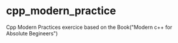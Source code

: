 # cpp_modern_practice
Cpp Modern Practices exercice based on the Book("Modern c++ for Absolute Begineers")

